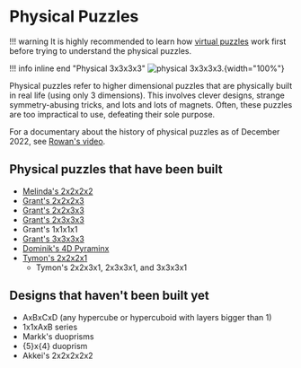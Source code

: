 # Physical Puzzles

!!! warning
    It is highly recommended to learn how [virtual puzzles](/puzzles) work first before trying to understand the physical puzzles.

!!! info inline end "Physical 3x3x3x3"
    ![physical 3x3x3x3.](/assets/images/physical3333.png){width="100%"}

Physical puzzles refer to higher dimensional puzzles that are physically built in real life (using only 3 dimensions). This involves clever designs, strange symmetry-abusing tricks, and lots and lots of magnets. Often, these puzzles are too impractical to use, defeating their sole purpose.

For a documentary about the history of physical puzzles as of December 2022, see [Rowan's video](https://www.youtube.com/watch?v=QTc-rG-nunA).

## Physical puzzles that have been built

- [Melinda's 2x2x2x2](/puzzles/physical/2x2x2x2)
- [Grant's 2x2x2x3](/puzzles/physical/2x2x2x3)
- [Grant's 2x2x3x3](/puzzles/physical/2x2x3x3)
- [Grant's 2x3x3x3](/puzzles/physical/2x3x3x3)
- Grant's 1x1x1x1
- [Grant's 3x3x3x3](/puzzles/physical/3x3x3x3)
- [Dominik's 4D Pyraminx](/puzzles/physical/4d-pyraminx)
- [Tymon's 2x2x2x1](/puzzles/physical/2x2x2x1)
    - Tymon's 2x2x3x1, 2x3x3x1, and 3x3x3x1

## Designs that haven't been built yet

- AxBxCxD (any hypercube or hypercuboid with layers bigger than 1)
- 1x1xAxB series
- Markk's duoprisms
- {5}x{4} duoprism
- Akkei's 2x2x2x2x2
